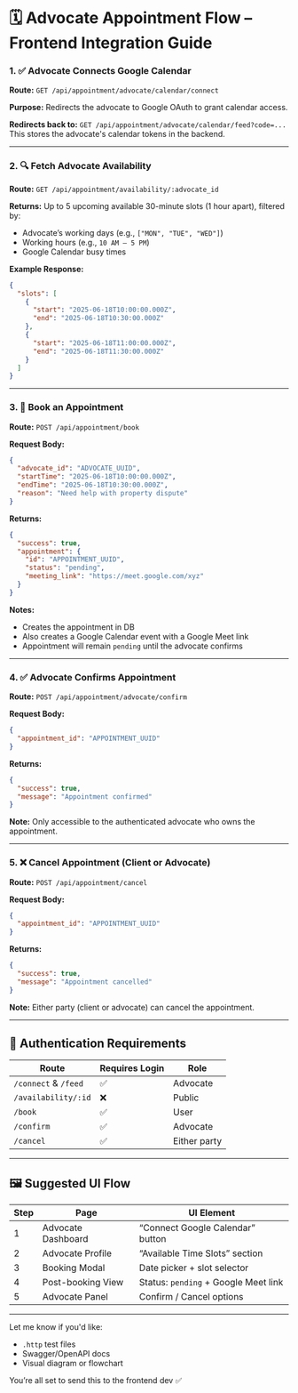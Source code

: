 # 🗓️ Advocate Appointment Flow – Frontend Integration Guide

### 1. ✅ Advocate Connects Google Calendar

**Route:**
`GET /api/appointment/advocate/calendar/connect`

**Purpose:**
Redirects the advocate to Google OAuth to grant calendar access.

**Redirects back to:**
`GET /api/appointment/advocate/calendar/feed?code=...`
This stores the advocate's calendar tokens in the backend.

---

### 2. 🔍 Fetch Advocate Availability

**Route:**
`GET /api/appointment/availability/:advocate_id`

**Returns:**
Up to 5 upcoming available 30-minute slots (1 hour apart), filtered by:

- Advocate’s working days (e.g., `["MON", "TUE", "WED"]`)
- Working hours (e.g., `10 AM – 5 PM`)
- Google Calendar busy times

**Example Response:**

```json
{
  "slots": [
    {
      "start": "2025-06-18T10:00:00.000Z",
      "end": "2025-06-18T10:30:00.000Z"
    },
    {
      "start": "2025-06-18T11:00:00.000Z",
      "end": "2025-06-18T11:30:00.000Z"
    }
  ]
}
```

---

### 3. 📅 Book an Appointment

**Route:**
`POST /api/appointment/book`

**Request Body:**

```json
{
  "advocate_id": "ADVOCATE_UUID",
  "startTime": "2025-06-18T10:00:00.000Z",
  "endTime": "2025-06-18T10:30:00.000Z",
  "reason": "Need help with property dispute"
}
```

**Returns:**

```json
{
  "success": true,
  "appointment": {
    "id": "APPOINTMENT_UUID",
    "status": "pending",
    "meeting_link": "https://meet.google.com/xyz"
  }
}
```

**Notes:**

- Creates the appointment in DB
- Also creates a Google Calendar event with a Google Meet link
- Appointment will remain `pending` until the advocate confirms

---

### 4. ✅ Advocate Confirms Appointment

**Route:**
`POST /api/appointment/advocate/confirm`

**Request Body:**

```json
{
  "appointment_id": "APPOINTMENT_UUID"
}
```

**Returns:**

```json
{
  "success": true,
  "message": "Appointment confirmed"
}
```

**Note:** Only accessible to the authenticated advocate who owns the appointment.

---

### 5. ❌ Cancel Appointment (Client or Advocate)

**Route:**
`POST /api/appointment/cancel`

**Request Body:**

```json
{
  "appointment_id": "APPOINTMENT_UUID"
}
```

**Returns:**

```json
{
  "success": true,
  "message": "Appointment cancelled"
}
```

**Note:** Either party (client or advocate) can cancel the appointment.

---

## 🔐 Authentication Requirements

| Route                | Requires Login | Role         |
| -------------------- | -------------- | ------------ |
| `/connect` & `/feed` | ✅             | Advocate     |
| `/availability/:id`  | ❌             | Public       |
| `/book`              | ✅             | User         |
| `/confirm`           | ✅             | Advocate     |
| `/cancel`            | ✅             | Either party |

---

## 🖼️ Suggested UI Flow

| Step | Page               | UI Element                           |
| ---- | ------------------ | ------------------------------------ |
| 1    | Advocate Dashboard | “Connect Google Calendar” button     |
| 2    | Advocate Profile   | “Available Time Slots” section       |
| 3    | Booking Modal      | Date picker + slot selector          |
| 4    | Post-booking View  | Status: `pending` + Google Meet link |
| 5    | Advocate Panel     | Confirm / Cancel options             |

---

Let me know if you'd like:

- `.http` test files
- Swagger/OpenAPI docs
- Visual diagram or flowchart

You’re all set to send this to the frontend dev ✅
